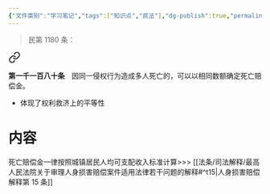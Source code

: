 ```yaml
---
{"文件类别":"学习笔记","tags":["知识点","民法"],"dg-publish":true,"permalink":"/学习笔记studyup/知识点cheese/同命同价规则/","dgPassFrontmatter":true,"created":"2024-10-26T13:14:31.494+08:00","updated":"2024-10-26T13:20:01.060+08:00"}
---
```


>民第 1180 条：
<div class="transclusion internal-embed is-loaded"><a class="markdown-embed-link" href="////#t1180" aria-label="Open link"><svg xmlns="http://www.w3.org/2000/svg" width="24" height="24" viewBox="0 0 24 24" fill="none" stroke="currentColor" stroke-width="2" stroke-linecap="round" stroke-linejoin="round" class="svg-icon lucide-link"><path d="M10 13a5 5 0 0 0 7.54.54l3-3a5 5 0 0 0-7.07-7.07l-1.72 1.71"></path><path d="M14 11a5 5 0 0 0-7.54-.54l-3 3a5 5 0 0 0 7.07 7.07l1.71-1.71"></path></svg></a><div class="markdown-embed">



**第一千一百八十条**　因同一侵权行为造成多人死亡的，可以以相同数额确定死亡赔偿金。 

</div></div>


- 体现了权利救济上的平等性
# 内容
死亡赔偿金一律按照城镇居民人均可支配收入标准计算>>> [[法条/司法解释/最高人民法院关于审理人身损害赔偿案件适用法律若干问题的解释#^t15\|人身损害赔偿解释第 15 条]]